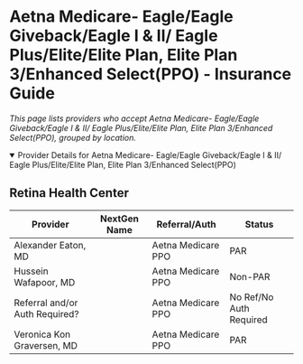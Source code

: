 # Aetna Medicare- Eagle/Eagle Giveback/Eagle I & II/ Eagle Plus/Elite/Elite Plan, Elite Plan 3/Enhanced Select(PPO) - Insurance Guide

*This page lists providers who accept Aetna Medicare- Eagle/Eagle Giveback/Eagle I & II/ Eagle Plus/Elite/Elite Plan, Elite Plan 3/Enhanced Select(PPO), grouped by location.*

<details open><summary>Provider Details for Aetna Medicare- Eagle/Eagle Giveback/Eagle I & II/ Eagle Plus/Elite/Elite Plan, Elite Plan 3/Enhanced Select(PPO)</summary>

## Retina Health Center

| Provider | NextGen Name | Referral/Auth | Status |
|----------|-------------|--------------|--------|
| Alexander Eaton, MD |  | Aetna Medicare PPO | PAR |
| Hussein Wafapoor, MD |  | Aetna Medicare PPO | Non-PAR |
| Referral and/or Auth Required? |  | Aetna Medicare PPO | No Ref/No Auth Required |
| Veronica Kon Graversen, MD |  | Aetna Medicare PPO | PAR |

</details>


